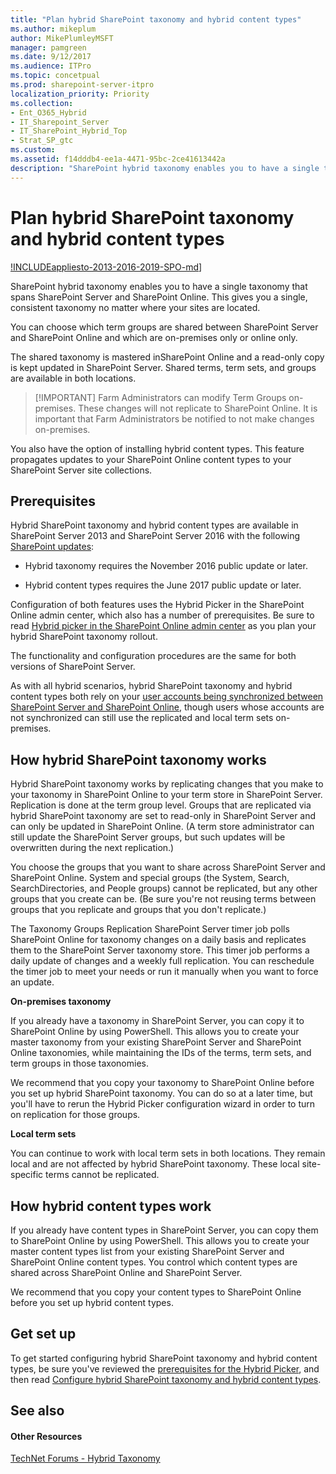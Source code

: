 ```yaml
---
title: "Plan hybrid SharePoint taxonomy and hybrid content types"
ms.author: mikeplum
author: MikePlumleyMSFT
manager: pamgreen
ms.date: 9/12/2017
ms.audience: ITPro
ms.topic: concetpual
ms.prod: sharepoint-server-itpro
localization_priority: Priority
ms.collection:
- Ent_O365_Hybrid
- IT_Sharepoint_Server
- IT_SharePoint_Hybrid_Top
- Strat_SP_gtc
ms.custom: 
ms.assetid: f14dddb4-ee1a-4471-95bc-2ce41613442a
description: "SharePoint hybrid taxonomy enables you to have a single taxonomy that spans SharePoint Server and SharePoint Online. This gives you a single, consistent taxonomy no matter where your sites are located."
---
```


# Plan hybrid SharePoint taxonomy and hybrid content types

[!INCLUDEappliesto-2013-2016-2019-SPO-md](../includes/appliesto-2013-2016-2019-SPO-md.md)]

SharePoint hybrid taxonomy enables you to have a single taxonomy that spans SharePoint Server and SharePoint Online. This gives you a single, consistent taxonomy no matter where your sites are located.
  
You can choose which term groups are shared between SharePoint Server and SharePoint Online and which are on-premises only or online only.
  
The shared taxonomy is mastered inSharePoint Online and a read-only copy is kept updated in SharePoint Server. Shared terms, term sets, and groups are available in both locations.

>[!IMPORTANT] Farm Administrators can modify Term Groups on-premises. These changes will not replicate to SharePoint Online. It is important that Farm Administrators be notified to not make changes on-premises.
  
You also have the option of installing hybrid content types. This feature propagates updates to your SharePoint Online content types to your SharePoint Server site collections.
  
## Prerequisites

Hybrid SharePoint taxonomy and hybrid content types are available in SharePoint Server 2013 and SharePoint Server 2016 with the following [SharePoint updates](https://technet.microsoft.com/en-us/library/mt715807%28v=office.16%29.aspx):
  
- Hybrid taxonomy requires the November 2016 public update or later.
    
- Hybrid content types requires the June 2017 public update or later.
    
Configuration of both features uses the Hybrid Picker in the SharePoint Online admin center, which also has a number of prerequisites. Be sure to read [Hybrid picker in the SharePoint Online admin center](hybrid-picker-in-the-sharepoint-online-admin-center.md) as you plan your hybrid SharePoint taxonomy rollout. 
  
The functionality and configuration procedures are the same for both versions of SharePoint Server.
  
As with all hybrid scenarios, hybrid SharePoint taxonomy and hybrid content types both rely on your [user accounts being synchronized between SharePoint Server and SharePoint Online](https://support.office.com/article/263faf8d-aa21-428b-aed3-2021837a4b65), though users whose accounts are not synchronized can still use the replicated and local term sets on-premises.
  
## How hybrid SharePoint taxonomy works

Hybrid SharePoint taxonomy works by replicating changes that you make to your taxonomy in SharePoint Online to your term store in SharePoint Server. Replication is done at the term group level. Groups that are replicated via hybrid SharePoint taxonomy are set to read-only in SharePoint Server and can only be updated in SharePoint Online. (A term store administrator can still update the SharePoint Server groups, but such updates will be overwritten during the next replication.)
  
You choose the groups that you want to share across SharePoint Server and SharePoint Online. System and special groups (the System, Search, SearchDirectories, and People groups) cannot be replicated, but any other groups that you create can be. (Be sure you're not reusing terms between groups that you replicate and groups that you don't replicate.)
  
The Taxonomy Groups Replication SharePoint Server timer job polls SharePoint Online for taxonomy changes on a daily basis and replicates them to the SharePoint Server taxonomy store. This timer job performs a daily update of changes and a weekly full replication. You can reschedule the timer job to meet your needs or run it manually when you want to force an update.
  
 **On-premises taxonomy**
  
If you already have a taxonomy in SharePoint Server, you can copy it to SharePoint Online by using PowerShell. This allows you to create your master taxonomy from your existing SharePoint Server and SharePoint Online taxonomies, while maintaining the IDs of the terms, term sets, and term groups in those taxonomies.
  
We recommend that you copy your taxonomy to SharePoint Online before you set up hybrid SharePoint taxonomy. You can do so at a later time, but you'll have to rerun the Hybrid Picker configuration wizard in order to turn on replication for those groups.
  
 **Local term sets**
  
You can continue to work with local term sets in both locations. They remain local and are not affected by hybrid SharePoint taxonomy. These local site-specific terms cannot be replicated.
  
## How hybrid content types work

If you already have content types in SharePoint Server, you can copy them to SharePoint Online by using PowerShell. This allows you to create your master content types list from your existing SharePoint Server and SharePoint Online content types. You control which content types are shared across SharePoint Online and SharePoint Server.
  
We recommend that you copy your content types to SharePoint Online before you set up hybrid content types.
  
## Get set up

To get started configuring hybrid SharePoint taxonomy and hybrid content types, be sure you've reviewed the [prerequisites for the Hybrid Picker](hybrid-picker-in-the-sharepoint-online-admin-center.md), and then read [Configure hybrid SharePoint taxonomy and hybrid content types](configure-hybrid-sharepoint-taxonomy-and-hybrid-content-types.md).
  
## See also

#### Other Resources

[TechNet Forums - Hybrid Taxonomy](https://social.technet.microsoft.com/Forums/office/home?forum=hybridtaxonomy)

